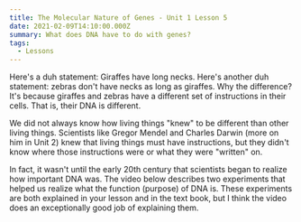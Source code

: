 ```yaml
---
title: The Molecular Nature of Genes - Unit 1 Lesson 5
date: 2021-02-09T14:10:00.000Z
summary: What does DNA have to do with genes?
tags:
  - Lessons
---
```

Here's a duh statement: Giraffes have long necks. Here's another duh statement: zebras don't have necks as long as giraffes. Why the difference? It's because giraffes and zebras have a different set of instructions in their cells. That is, their DNA is different.

We did not always know how living things "knew" to be different than other living things. Scientists like Gregor Mendel and Charles Darwin (more on him in Unit 2) knew that living things must have instructions, but they didn't know where those instructions were or what they were "written" on.

In fact, it wasn't until the early 20th century that scientists began to realize how important DNA was. The video below describes two experiments that helped us realize what the function (purpose) of DNA is. These experiments are both explained in your lesson and in the text book, but I think the video does an exceptionally good job of explaining them.